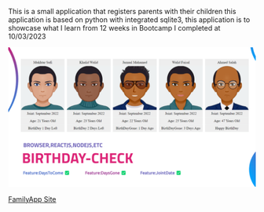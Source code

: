 This is a small application that registers parents with their children
this application is based on python with integrated sqlite3, this application is to showcase what I learn from 12 weeks in Bootcamp I completed at 10/03/2023

![](https://github.com/jamaaldev/DesktopFiles/blob/28665401a4250a68fb46d5250b10818eacdda568/HD%20Banner.png?raw=true?raw=trues=400)

[FamilyApp Site]([link](https://replit.com/@jamaalmahamed/FamilyApp))